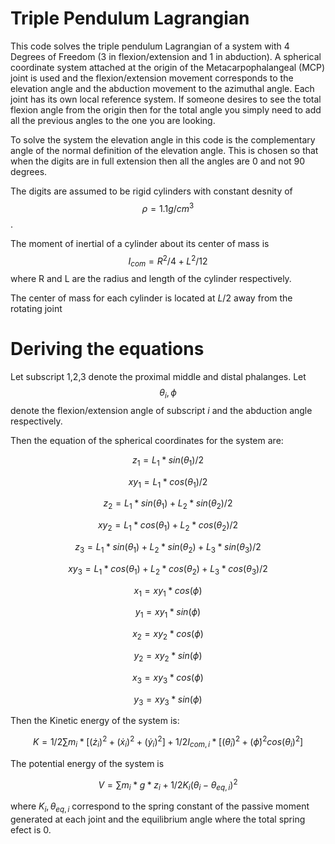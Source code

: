 # Triple Pendulum Lagrangian

This code solves the triple pendulum Lagrangian of a system with 4 Degrees of Freedom (3 in flexion/extension and 1 in abduction). A spherical coordinate system attached at the origin of the 
Metacarpophalangeal (MCP) joint is used and the flexion/extension movement corresponds to the elevation angle and the abduction movement to the azimuthal angle.
Each joint has its own local reference system. If someone desires to see the total flexion angle from the origin then for the total angle you simply need to add all the previous angles to the one 
you are looking.

To solve the system the elevation angle in this code is the complementary angle of the normal definition of the elevation angle. This is chosen so that when the digits are in full extension then 
all the angles are 0 and not 90 degrees.

The digits are assumed to be rigid cylinders with constant desnity of $$\rho=1.1 g/cm^3$$.

The moment of inertial of a cylinder about its center of mass is $$I_{com}= R^2/4 + L^2/12$$ where R and L are the radius and length of the cylinder respectively.

The center of mass for each cylinder is located at $L/2$ away from the rotating joint

# Deriving the equations

Let subscript 1,2,3 denote the proximal middle and distal phalanges. Let $$\theta_i ,\phi$$ denote the flexion/extension angle of subscript $i$ and the abduction angle respectively.

Then the equation of the spherical coordinates for the system are:

$$ z_1=L_1*sin(\theta_1)/2 $$

$$ xy_1= L_1*cos(\theta_1)/2$$

$$ z_2=L_1*sin(\theta_1) +L_2*sin(\theta_2)/2$$

$$ xy_2= L_1*cos(\theta_1)+L_2*cos(\theta_2)/2$$

$$ z_3=L_1*sin(\theta_1) +L_2*sin(\theta_2)+L_3*sin(\theta_3)/2 $$

$$ xy_3= L_1*cos(\theta_1)+L_2*cos(\theta_2)+L_3*cos(\theta_3)/2$$


$$ x_1=xy_1*cos(\phi) $$

$$ y_1=xy_1*sin(\phi) $$


$$ x_2=xy_2*cos(\phi) $$

$$ y_2=xy_2*sin(\phi) $$


$$ x_3=xy_3*cos(\phi) $$

$$ y_3=xy_3*sin(\phi) $$

Then the Kinetic energy of the system is:


$$ K= 1/2 \sum m_i *[(\dot z_i)^2+ (\dot x_i)^2 + (\dot y_i)^2] +1/2 I_{com,i} *[ (\dot \theta_i)^2 +(\dot \phi)^2 cos(\theta_i)^2]$$


The potential energy of the system is


$$V= \sum m_i *g*z_i +1/2 K_i (\theta_i -\theta_{eq,i})^2$$


where $K_i, \theta_{eq,i}$ correspond to the spring constant of the passive moment generated at each joint and the equilibrium angle where the total spring efect is 0.


